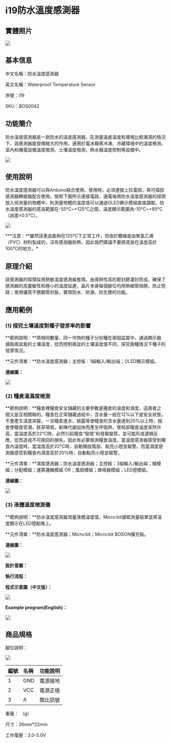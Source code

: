 # i19防水溫度感測器

##  實體照片

![](../.gitbook/assets/boson-fang-shui-wen-du-chuan-gan-qi-shi-wu-tu-pian.jpg)

## 基本信息

中文名稱：防水溫度感測器

英文名稱：Waterproof Temperature Sensor

序號：i19

SKU：BOS0042

## 功能簡介

防水溫度感測器是一款防水的溫度感測器，在測量遠處溫度和環境比較潮濕的情況下，該感測器能發揮極大的作用，適用於電冰箱等冷凍、冷藏環境中的溫度檢測、室內和機電設備溫度檢測、土壤溫度檢測、熱水箱溫度控制等設備中。

![](../.gitbook/assets/boson-fang-shui-wen-du-chuan-gan-qi-mo-kuai-jian-jie.png)

## 使用說明

防水溫度感測器可以與Arduino結合使用。使用時，必須連接上拉電阻，與可插拔感測器轉接器配合使用。按照下圖所示連接電路，通電後將防水溫度感測器的探頭放入待測量的物體中，則測量物體的溫度值可以通過OLED顯示模組直接讀取。防水溫度感測器的感溫範圍在-55℃~+125℃之間，溫度顯示範圍為-10°C~+85°C（誤差±0.5°C）。

![](../.gitbook/assets/boson-fang-shui-wen-du-chuan-gan-qi-shi-yong-shuo-ming.png)

**\*注意：**雖然該產品能夠在125°C下正常工作，但由於纜線是由聚氯乙烯（PVC）材料製成的，沒有感測器耐熱，因此我們建議不要將其放在溫度高於100°C的地方。\*

## 原理介紹

該感測器的探頭採用熱敏溫度感測器套頭，由導熱性高的密封膠灌封而成，確保了感測器的高靈敏性和極小的溫度延遲，晶片本身每個腳位均用熱縮管隔開，防止短路；使用優質不銹鋼管封裝，實現防水、防潮、防生銹的功能。

## 應用範例

### \(1\) 探究土壤溫度對種子發芽率的影響

**範例說明：**將相同數量、同一作物的種子分別種在兩個盆裁中，通過顯示器讀取兩盆裁的土壤溫度，從而控制兩盆的土壤溫度值不同，探究兩種情況下種子的發芽情況。

**元件清單：**防水溫度感測器；主控板：1組輸入/輸出端；OLED顯示模組。

**連線圖：**

![](../.gitbook/assets/boson-fang-shui-wen-du-chuan-gan-qi-ying-yong-yang-li-1-lian-xian-tu.png)

### \(2\) 糧倉溫濕度檢測

**範例說明：**糧倉裡糧食安全儲藏的主要參數是糧倉的溫度和濕度，這兩者之間又是互相關聯的。糧食在正常儲藏過程中，含水量一般在12%以下是安全狀態，不會產生溫度突變，一旦糧倉進水、結露等使糧食的含水量達到20%以上時，就會使糧食受潮，胚芽萌發，新陳代謝加快而產生呼吸熱，使局部糧食溫度突然升高，當溫度高於22°C時，必然引起糧食“發燒”和發霉變質，並可能形成連鎖反應，從而造成不可挽回的損失。因此有必要檢測糧食溫度。當溫度感測器感受到糧食內溫度時，當溫度高於22°C時，自動開啟風扇、點亮小燈並報警。而當濕度感測器感受到糧食內濕度高於20%時，自動點亮小燈並報警。

**元件清單：**濕度感測器；防水溫度感測器；主控板：3組輸入/輸出端；閥模組；分配模組；運算邏輯模組 OR；風扇模組；蜂鳴器模組；LED燈模組。

**連線圖：**

![](../.gitbook/assets/boson-fang-shui-wen-du-chuan-gan-qi-ying-yong-yang-li-2-lian-xian-tu.png)

### \(3\) 液體溫度檢測儀

**範例說明：**防水溫度感測器測量液體溫度值，Micro:bit讀取測量結果並將溫度顯示在LED燈點陣上。

**元件清單：**防水溫度感測器；Micro:bit；Micro:bit BOSON擴充板。

**連線圖：**

![](../.gitbook/assets/boson-fang-shui-wen-du-chuan-gan-qi-ying-yong-yang-li-3-lian-xian-tu.png)

**設計意圖：**

**執行流程：**

**程式示意圖（中文版）：**

![](https://github.com/rjc945tc/Boson/tree/88e6dccf62eea8b97a7567f44872f4efb1ec7462/boson_防水溫度感測器_應用範例3_程式示意圖中文版.png)

**Example program(English)：**

![](https://github.com/rjc945tc/Boson/tree/88e6dccf62eea8b97a7567f44872f4efb1ec7462/boson_防水溫度感測器_應用範例3_程式示意圖英文版.png)

## 商品規格

腳位說明：

![](../.gitbook/assets/boson-fang-shui-wen-du-chuan-gan-qi-yin-jiao-shuo-ming.png)

| **編號** | **名稱** | **功能說明** |
| :--- | :--- | :--- |
| 1 | GND | 電源接地 |
| 2 | VCC | 電源正極 |
| 3 | A | 類比訊號 |

重量： （g）

尺寸：26mm\*22mm

工作電壓：3.0-5.0V

